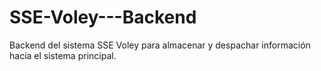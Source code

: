 # SSE-Voley---Backend
Backend del sistema SSE Voley para almacenar y despachar información hacia el sistema principal.
